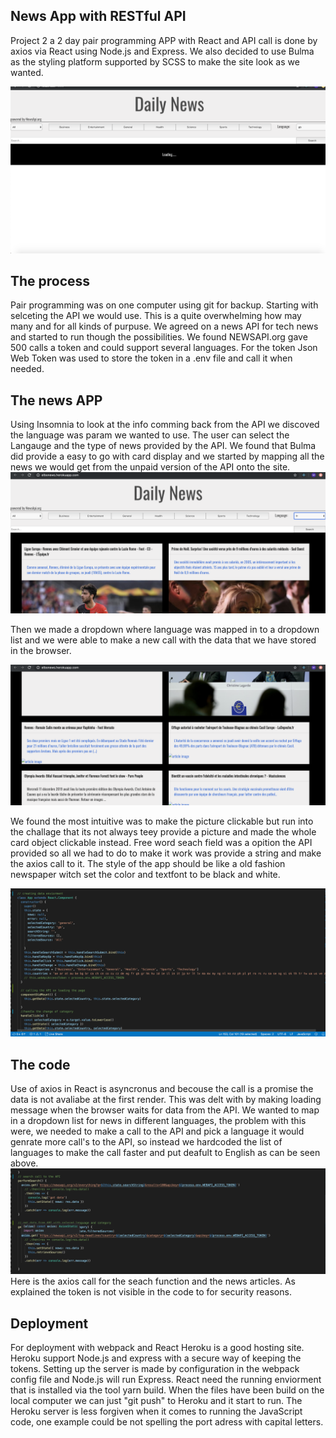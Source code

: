 ## News App with RESTful API 
Project 2 a 2 day pair programming APP with React and API call is done by axios via React using Node.js and Express. We also decided to use Bulma as the styling platform supported by SCSS to make the site look as we wanted.  

![news page](images/news.png)

## The process
Pair programming was on one computer using git for backup. Starting with selceting the API we would use. This is a quite overwhelming how may many and for all kinds of purpuse. We agreed on a news API for tech news and started to run though the possibilities. We found NEWSAPI.org gave 500 calls a token and could support several languages.
For the token Json Web Token was used to store the token in a .env file and call it when needed. 


  
## The news APP
Using Insomnia to look at the info comming back from the API we discoved the language was param we wanted to use. The user can select the Langauge and the type of news provided by the API. We found that Bulma did provide a easy to go with card display and we started by mapping all the news we would get from the unpaid version of the API onto the site. 
![news page](images/news_french.png)

Then we made a dropdown where language was mapped in to a dropdown list and we were able to make a new call with the data that we have stored in the browser. 

![news page](images/news_no_pic.png)

We found the most intuitive was to make the picture clickable but run into the challage that its not always teey provide a picture and made the whole card object clickable instead.
Free word seach field was a opition the API provided so all we had to do to make it work was provide a string and make the axios call to it. 
The style of the app should be like a old fashion newspaper witch set the color and textfont to be black and white. 

![news page](images/class.png)
## The code
Use of axios in React is asyncronus and becouse the call is a promise the data is not avaliabe at the first render. This was delt with by making loading message when the browser waits for data from the API. We wanted to map in a dropdown list for news in different languages, the problem with this were, we needed to make a call to the API and pick a language it would genrate more call's to the API, so instead we hardcoded the list of languages to make the call faster and put deafult to English as can be seen above.
  ![news page](images/axios.png)
Here is the axios call for the seach function and the news articles. As explained the token is not visible in the code to for security reasons.


## Deployment
For deployment with webpack and React Heroku is a good hosting site. Heroku support Node.js and express with a secure way of keeping the tokens. Setting up the server is made by configuration in the webpack config file and Node.js will run Express.
React need the running enviorment that is installed via the tool yarn build. When the files have been build on the local computer we can just "git push" to Heroku and it start to run. The Heroku server is less forgiven when it comes to running the JavaScript code, one example could be not spelling the port adress with capital letters.   